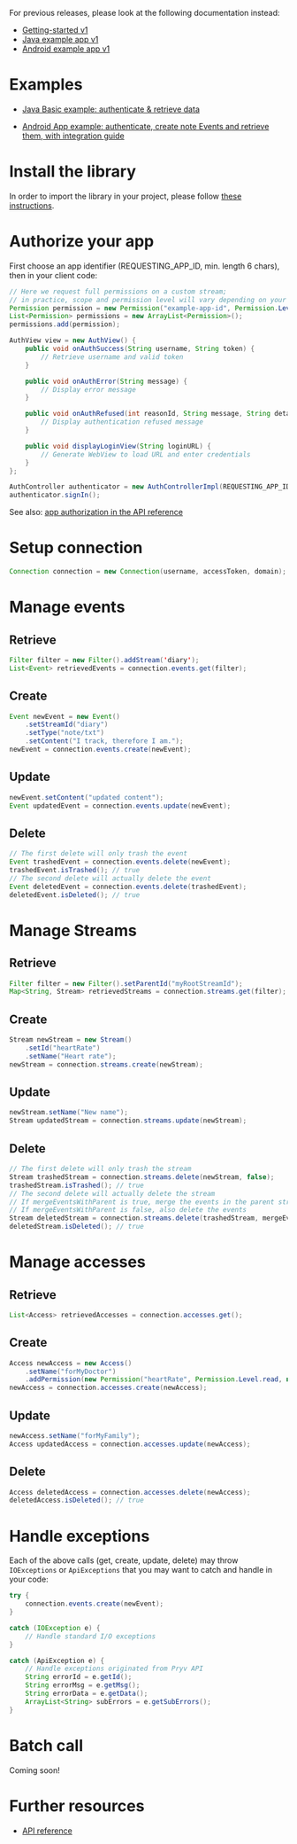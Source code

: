 For previous releases, please look at the following documentation instead:

- [Getting-started v1](https://github.com/pryv/lib-java/blob/master/getting_started_v1.md)
- [Java example app v1](https://github.com/pryv/app-java-examples/tree/bcfedf62e54ac56cfc71f47bef63282e29222bcb/BasicExample)
- [Android example app v1](https://github.com/pryv/app-android-example/tree/a7ca35203e7030b6ca4ef828096fa85e77bc5aa9)

# Examples

- [Java Basic example: authenticate & retrieve data](https://github.com/pryv/app-java-examples/tree/master/BasicExample)<br>

- [Android App example: authenticate, create note Events and retrieve them, with integration guide](https://github.com/pryv/app-android-example)<br>

# Install the library

In order to import the library in your project, please follow [these instructions](https://github.com/pryv/lib-java/blob/master/README.md#import).

# Authorize your app

First choose an app identifier (REQUESTING_APP_ID, min. length 6 chars), then in your client code:

```java
// Here we request full permissions on a custom stream;
// in practice, scope and permission level will vary depending on your needs
Permission permission = new Permission("example-app-id", Permission.Level.manage, "Example App");
List<Permission> permissions = new ArrayList<Permission>();
permissions.add(permission);

AuthView view = new AuthView() {
	public void onAuthSuccess(String username, String token) {
		// Retrieve username and valid token
	}

	public void onAuthError(String message) {
		// Display error message
	}

	public void onAuthRefused(int reasonId, String message, String detail) {
		// Display authentication refused message
	}

	public void displayLoginView(String loginURL) {
		// Generate WebView to load URL and enter credentials
	}
};

AuthController authenticator = new AuthControllerImpl(REQUESTING_APP_ID, permissions, language, returnURL, view);
authenticator.signIn();
```

See also: [app authorization in the API reference](http://api.pryv.com/reference/#authorizing-your-app)

# Setup connection

```java
Connection connection = new Connection(username, accessToken, domain);
```

# Manage events

## Retrieve

```java
Filter filter = new Filter().addStream('diary');
List<Event> retrievedEvents = connection.events.get(filter);
```

## Create

```java
Event newEvent = new Event()
	.setStreamId("diary")
	.setType("note/txt")
	.setContent("I track, therefore I am.");
newEvent = connection.events.create(newEvent);
```

## Update

```java
newEvent.setContent("updated content");
Event updatedEvent = connection.events.update(newEvent);
```

## Delete

```java
// The first delete will only trash the event
Event trashedEvent = connection.events.delete(newEvent);
trashedEvent.isTrashed(); // true
// The second delete will actually delete the event
Event deletedEvent = connection.events.delete(trashedEvent);
deletedEvent.isDeleted(); // true
```

# Manage Streams

## Retrieve

```java
Filter filter = new Filter().setParentId("myRootStreamId");
Map<String, Stream> retrievedStreams = connection.streams.get(filter);
```

## Create

```java
Stream newStream = new Stream()
	.setId("heartRate")
	.setName("Heart rate");
newStream = connection.streams.create(newStream);
```

## Update

```java
newStream.setName("New name");
Stream updatedStream = connection.streams.update(newStream);
```

## Delete

```java
// The first delete will only trash the stream
Stream trashedStream = connection.streams.delete(newStream, false);
trashedStream.isTrashed(); // true
// The second delete will actually delete the stream
// If mergeEventsWithParent is true, merge the events in the parent stream
// If mergeEventsWithParent is false, also delete the events
Stream deletedStream = connection.streams.delete(trashedStream, mergeEventsWithParent);
deletedStream.isDeleted(); // true
```

# Manage accesses

## Retrieve

```java
List<Access> retrievedAccesses = connection.accesses.get();
```

## Create

```java
Access newAccess = new Access()
	.setName("forMyDoctor")
	.addPermission(new Permission("heartRate", Permission.Level.read, null));
newAccess = connection.accesses.create(newAccess);
```

## Update

```java
newAccess.setName("forMyFamily");
Access updatedAccess = connection.accesses.update(newAccess);
```

## Delete

```java
Access deletedAccess = connection.accesses.delete(newAccess);
deletedAccess.isDeleted(); // true
```

# Handle exceptions

Each of the above calls (get, create, update, delete) may throw `IOExceptions` or
`ApiExceptions` that you may want to catch and handle in your code:

```java
try {
	connection.events.create(newEvent);
}

catch (IOException e) {
	// Handle standard I/O exceptions
}

catch (ApiException e) {
	// Handle exceptions originated from Pryv API
	String errorId = e.getId();
	String errorMsg = e.getMsg();
	String errorData = e.getData();
	ArrayList<String> subErrors = e.getSubErrors();
}
```

# Batch call

Coming soon!

# Further resources

- [API reference](http://api.pryv.com/reference/)
